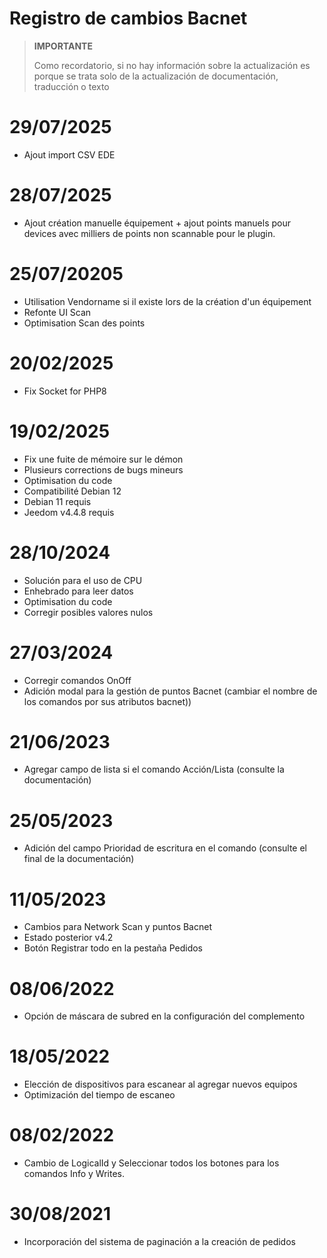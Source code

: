 # Registro de cambios Bacnet

>**IMPORTANTE**
>
>Como recordatorio, si no hay información sobre la actualización es porque se trata solo de la actualización de documentación, traducción o texto


# 29/07/2025

- Ajout import CSV EDE

# 28/07/2025

- Ajout création manuelle équipement + ajout points manuels pour devices avec milliers de points non scannable pour le plugin. 

# 25/07/20205

- Utilisation Vendorname si il existe lors de la création d'un équipement
- Refonte UI Scan
- Optimisation Scan des points


# 20/02/2025

- Fix Socket for PHP8

# 19/02/2025

- Fix une fuite de mémoire sur le démon
- Plusieurs corrections de bugs mineurs
- Optimisation du code
- Compatibilité Debian 12
- Debian 11 requis
- Jeedom v4.4.8 requis

# 28/10/2024

- Solución para el uso de CPU
- Enhebrado para leer datos
- Optimisation du code
- Corregir posibles valores nulos

# 27/03/2024

- Corregir comandos OnOff
- Adición modal para la gestión de puntos Bacnet (cambiar el nombre de los comandos por sus atributos bacnet))

# 21/06/2023

- Agregar campo de lista si el comando Acción/Lista (consulte la documentación)

# 25/05/2023

- Adición del campo Prioridad de escritura en el comando (consulte el final de la documentación)

# 11/05/2023

- Cambios para Network Scan y puntos Bacnet
- Estado posterior v4.2
- Botón Registrar todo en la pestaña Pedidos

# 08/06/2022

- Opción de máscara de subred en la configuración del complemento

# 18/05/2022

- Elección de dispositivos para escanear al agregar nuevos equipos
- Optimización del tiempo de escaneo

# 08/02/2022

- Cambio de LogicalId y Seleccionar todos los botones para los comandos Info y Writes.

# 30/08/2021

- Incorporación del sistema de paginación a la creación de pedidos
